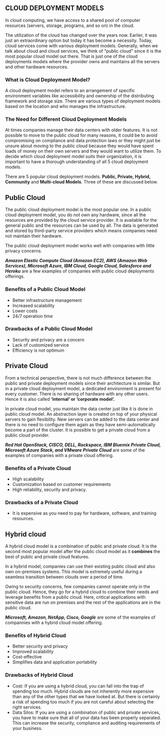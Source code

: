 ## **CLOUD DEPLOYMENT MODELS**
In cloud computing, we have access to a shared pool of computer resources (servers, storage, programs, and so on) in the cloud.

The utilization of the cloud has changed over the years now. Earlier, it was just an extraordinary option but today it has become a necessity. Today, cloud services come with various deployment models. Generally, when we talk about cloud and cloud services, we think of “public cloud” since it is the most popular cloud model out there. That is just one of the cloud deployments models where the provider owns and maintains all the servers and other hardware resources.

### **What is Cloud Deployment Model?**
A cloud deployment model refers to an arrangement of specific environment variables like accessibility and ownership of the distributing framework and storage size. There are various types of deployment models based on the location and who manages the infrastructure. 

### **The Need for Different Cloud Deployment Models**
At times companies manage their data centers with older features. It is not possible to move to the public cloud for many reasons, it could be to avoid compromising on compliance and data protection laws or they might just be unsure about moving to the public cloud because they would have spent loads of money on their own servers and they would want to utilize them. To decide which cloud deployment model suits their organization, it is important to have a thorough understanding of all 5 cloud deployment models.

There are 5 popular cloud deployment models. **Public, Private, Hybrid, Community** and **Multi-cloud Models**. Three of these are discussed below.

## **Public Cloud**

The public cloud deployment model is the most popular one. In a public cloud deployment model, you do not own any hardware, since all the resources are provided by the cloud service provider. It is available for the general public and the resources can be used by all. The data is generated and stored by third-party service providers which means companies need not maintain their hardware.

The public cloud deployment model works well with companies with little privacy concerns.

***Amazon Elastic Compute Cloud (Amazon EC2), AWS (Amazon Web Services), Microsoft Azure, IBM Cloud, Google Cloud, Salesforce and Heroku*** are a few examples of companies with public cloud deployments offerings.

### **Benefits of a Public Cloud Model**
- Better infrastructure management
- Increased scalability
- Lower costs
- 24/7 operation time

### **Drawbacks of a Public Cloud Model**
- Security and privacy are a concern
- Lack of customized service
- Efficiency is not optimum

## **Private Cloud**
From a technical perspective, there is not much difference between the public and private deployment models since their architecture is similar. But in a private cloud deployment model, a dedicated environment is present for every customer. There is no sharing of hardware with any other users. Hence it is also called **‘internal’ or ‘corporate model’.**

In private cloud model, you maintain the data center just like it is done in public cloud model. An abstraction layer is created on top of your physical servers to gain flexibility. New servers can be added to the data center and there is no need to configure them again as they have semi-automatically become a part of the cluster. It is possible to get a private cloud from a public cloud provider.

***Red Hat OpenStack, CISCO, DELL, Rackspace, IBM Bluemix Private Cloud, Microsoft Azure Stack, and VMware Private Cloud*** are some of the examples of companies with a private cloud offering.

### **Benefits of a Private Cloud**
- High scalability
- Customization based on customer requirements
- High reliability, security and privacy.

### **Drawbacks of a Private Cloud**
- It is expensive as you need to pay for hardware, software, and training resources.

## **Hybrid cloud**

A hybrid cloud model is a combination of public and private cloud. It is the second most popular model after the public cloud model as it **combines** the best of public and private cloud features.

In a hybrid model, companies can use their existing public cloud and also own on-premises systems. This model is extremely useful during a seamless transition between clouds over a period of time.

Owing to security concerns, few companies cannot operate only in the public cloud. Hence, they go for a hybrid cloud to combine their needs and leverage benefits from a public cloud. Here, critical applications with sensitive data are run on premises and the rest of the applications are in the public cloud.

***Microsoft, Amazon, NetApp, Cisco, Google*** are some of the examples of compannies with a hybrid cloud model offering.

### **Benefits of Hybrid Cloud**
- Better security and privacy
- Improved scalability
- Cost-effective
- Simplifies data and application portability

### **Drawbacks of Hybrid Cloud**
- Cost: If you are using a hybrid cloud, you can fall into the trap of spending too much. Hybrid clouds are not inherently more expensive than any of the other types that we have looked at. But there is certainly a risk of spending too much if you are not careful about selecting the right services.
- Data Silos: If you are using a combination of public and private services, you have to make sure that all of your data has been properly separated. This can increase the security, compliance and auditing requirements of your business.